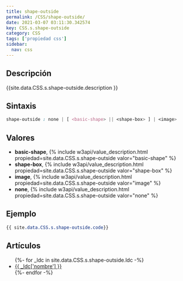 ```yaml
---
title: shape-outside
permalink: /CSS/shape-outside/
date: 2021-03-07 03:11:30.342574
key: CSS.s.shape-outside
category: CSS
tags: ['propiedad css']
sidebar: 
  nav: css
---
```


## Descripción
{{site.data.CSS.s.shape-outside.description }}

## Sintaxis
~~~css
shape-outside : none | [ <basic-shape> || <shape-box> ] | <image>
~~~

## Valores
* **basic-shape**,  {% include w3api/value_description.html propiedad=site.data.CSS.s.shape-outside valor="basic-shape" %}
* **shape-box**,  {% include w3api/value_description.html propiedad=site.data.CSS.s.shape-outside valor="shape-box" %}
* **image**,  {% include w3api/value_description.html propiedad=site.data.CSS.s.shape-outside valor="image" %}
* **none**,  {% include w3api/value_description.html propiedad=site.data.CSS.s.shape-outside valor="none" %}

## Ejemplo
~~~css
{{ site.data.CSS.s.shape-outside.code}}
~~~

## Artículos
<ul>
{%- for _ldc in site.data.CSS.s.shape-outside.ldc -%}
   <li>
       <a href="{{_ldc['url'] }}">{{ _ldc['nombre'] }}</a>
   </li>
{%- endfor -%}
</ul>
